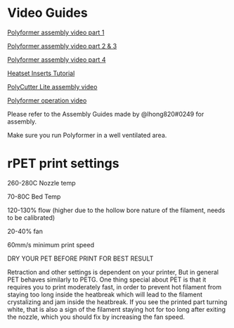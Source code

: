 # Video Guides

[Polyformer assembly video part 1](https://www.youtube.com/watch?v=gqaRRzHKmp0)


[Polyformer assembly video part 2 & 3](https://youtu.be/NvOG5K5bJ6M)


[Polyformer assembly video part 4](https://youtu.be/LeM5dLHGVpM)


[Heatset Inserts Tutorial](https://youtu.be/gEWWZhYNxxQ)


[PolyCutter Lite assembly video](https://www.youtube.com/watch?v=EgzWEFJ99so)


[Polyformer operation video](https://www.youtube.com/watch?v=f05WWMm3e6w&t=1s)


Please refer to the Assembly Guides made by @lhong820#0249 for assembly.


Make sure you run Polyformer in a well ventilated area.


# rPET print settings

260-280C Nozzle temp

70-80C Bed Temp

120-130% flow (higher due to the hollow bore nature of the filament, needs to be calibrated)

20-40% fan

60mm/s minimum print speed

DRY YOUR PET BEFORE PRINT FOR BEST RESULT

Retraction and other settings is dependent on your printer, But in general PET behaves similarly to PETG.
One thing special about PET is that it requires you to print moderately fast, in order to prevent hot filament from staying too long inside the heatbreak which will lead to the filament crystalizing and jam inside the heatbreak. If you see the printed part turning white, that is also a sign of the filament staying hot for too long after exiting the nozzle, which you should fix by increasing the fan speed.
